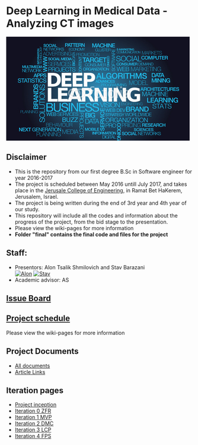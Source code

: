 # Deep Learning in Medical Data - Analyzing CT images

![Project logo](https://github.com/alonshmilo/MedicalData_jce/blob/master/pics/logo.jpg?raw=true)


## Disclaimer
* This is the repository from our first degree B.Sc in Software engineer for year 2016-2017
* The project is scheduled between May 2016 untill July 2017, and takes place in the [Jerusale College of Engineering](www.jce.ac.il), in Ramat Bet HaKerem, Jerusalem, Israel.
* The project is being written during the end of 3rd year and 4th year of our study. 
* This repository will include all the codes and information about the progress of the project, from the bid stage to the presentation.
* Please view the wiki-pages for more information
* **Folder "final" contains the final code and files for the project**

## Staff:
* Presentors: Alon Tsalik Shmilovich and Stav Barazani <br>
[![Alon](https://avatars1.githubusercontent.com/u/17544440?v=3&s=80)](https://github.com/alonshmilo)
[![Stav](https://avatars0.githubusercontent.com/u/17568093?v=3&s=80)](https://github.com/stavdv)
* Academic advisor: AS

## [Issue Board](https://huboard.com/alonshmilo/MedicalData_jce/)

## [Project schedule](https://calendar.google.com/calendar/embed?src=42dhkqae5c9avq8hv4cbs1j5t0%40group.calendar.google.com&ctz=Asia/Jerusalem)

Please view the wiki-pages for more information

## Project Documents
- [All documents](https://github.com/alonshmilo/MedicalData_jce/tree/master/docs)
- [Article Links](https://github.com/alonshmilo/MedicalData_jce/wiki/Article-Links)

## Iteration pages
- [Project inception](https://github.com/alonshmilo/MedicalData_jce/wiki/Project-Inception-and-Planing)
- [Iteration 0 ZFR](https://github.com/alonshmilo/MedicalData_jce/wiki/Iteration-0-ZFR)
- [Iteration 1 MVP](https://github.com/alonshmilo/MedicalData_jce/wiki/Iteration-1-MVP)
- [Iteration 2 DMC](https://github.com/alonshmilo/MedicalData_jce/wiki/Iteration-2-DMC)
- [Iteration 3 LCP](https://github.com/alonshmilo/MedicalData_jce/wiki/Iteration-3-LCP)
- [Iteration 4 FPS](https://github.com/alonshmilo/MedicalData_jce/wiki/Iteration-4-FPS)
